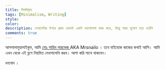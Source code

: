 ```yaml
---
title: বিসমিল্লাহ 
tags: [Minimalism, Writing]
style: 
color: 
description: লেখালেখির উপরে প্রথম থেকেই একটা ভালোলাগা কাজ করে, কিন্তু সময় সুযোগ হয়ে ওঠেনি 
comments: true
---
```


আসসালামুয়ালাইকুম, আমি [ মোঃ শাহিদ পারভেজ ](https://www.facebook.com/mrsnailo) AKA Mrsnailo । তবে যাইহোক কাজের কথাই আসি। আমি এখন থেকে এই ব্লগে নিয়মিত লেখগালেখি করব। আশা করি সাথে থাকবেন। 

ধন্যবাদ ।